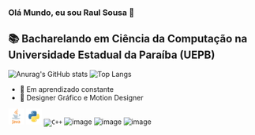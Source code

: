 ### Olá Mundo, eu sou Raul Sousa 👋
## 📚 Bacharelando em Ciência da Computação na Universidade Estadual da Paraíba (UEPB)
![Anurag's GitHub stats](https://github-readme-stats.vercel.app/api?username=codArtico&theme=synthwave&show_icons=true)
![Top Langs](https://github-readme-stats.vercel.app/api/top-langs/?username=codArtico&layout=compact)

- 🍂 Em aprendizado constante
- 🎨 Designer Gráfico e Motion Designer


<code><img height="32" src="https://raw.githubusercontent.com/github/explore/80688e429a7d4ef2fca1e82350fe8e3517d3494d/topics/java/java.png" alt="Java"/></code>
<code><img height="32" src="https://raw.githubusercontent.com/github/explore/80688e429a7d4ef2fca1e82350fe8e3517d3494d/topics/python/python.png" alt="Python"/></code>
<code><img height="32" src="https://raw.githubusercontent.com/isocpp/logos/master/cpp_logo.png" alt="C++"/></code>
![image](https://img.shields.io/badge/Java-ED8B00?style=for-the-badge&logo=java&logoColor=white)
![image](https://img.shields.io/badge/Python-14354C?style=for-the-badge&logo=python&logoColor=white)
![image](https://img.shields.io/badge/C%2B%2B-00599C?style=for-the-badge&logo=c%2B%2B&logoColor=white)
